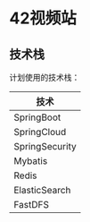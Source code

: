 # 42视频站

## 技术栈

计划使用的技术栈：

| 技术               |
|------------------|
| SpringBoot       |
| SpringCloud      |
| SpringSecurity   |
| Mybatis          |
| Redis            |
| ElasticSearch    |
| FastDFS          |
